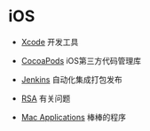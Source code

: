# iOS

- [Xcode](Xcode "Xcode") 开发工具

- [CocoaPods](CocoaPods "CocoaPods") iOS第三方代码管理库

- [Jenkins](Jenkins "Jenkins") 自动化集成打包发布

- [RSA](RSA "RSA") 有关问题

- [Mac Applications](MacApp "Mac") 棒棒的程序